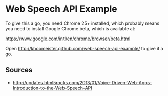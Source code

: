 Web Speech API Example
======================
To give this a go, you need Chrome 25+ installed, which probably means you need to install Google Chrome beta, which is available at:

<https://www.google.com/intl/en/chrome/browser/beta.html>

Open <http://khoomeister.github.com/web-speech-api-example/> to give it a go.

Sources
-------
* <http://updates.html5rocks.com/2013/01/Voice-Driven-Web-Apps-Introduction-to-the-Web-Speech-API>
